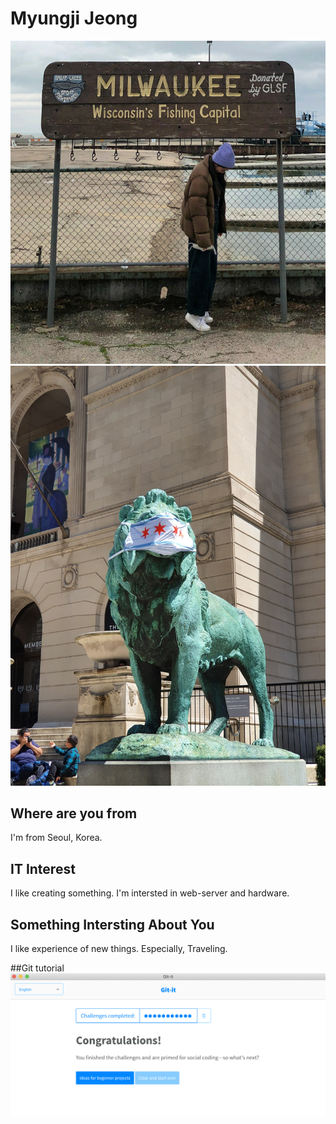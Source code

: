 # Myungji Jeong
![introduce_image](./images/me.JPEG)
![introduce_image](./images/lion.JPEG)


## Where are you from

I'm from Seoul, Korea. 

## IT Interest

I like creating something. I'm intersted in web-server and hardware. 

## Something Intersting About You

I like experience of new things. Especially, Traveling.

##Git tutorial
![git_it](./images/git-it.png)
